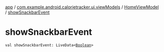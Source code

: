 [app](../../index.md) / [com.example.android.calorietracker.ui.viewModels](../index.md) / [HomeViewModel](index.md) / [showSnackbarEvent](./show-snackbar-event.md)

# showSnackbarEvent

`val showSnackbarEvent: LiveData<`[`Boolean`](https://kotlinlang.org/api/latest/jvm/stdlib/kotlin/-boolean/index.html)`>`